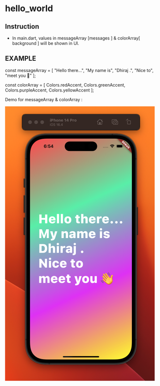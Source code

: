 # hello_world
## Instruction

- In main.dart, values in messageArray [messages ] & colorArray[ background ] will be shown in UI.

## EXAMPLE

const messageArray = [
        "Hello there...",
        "My name is",
        "Dhiraj .",
        "Nice to",
        "meet you 👋"
      ];

const colorArray = [
          Colors.redAccent,
          Colors.greenAccent,
          Colors.purpleAccent,
          Colors.yellowAccent
        ];


Demo for messageArray & colorArray : 

![if not seen, checkout demo.png](demo.png)
